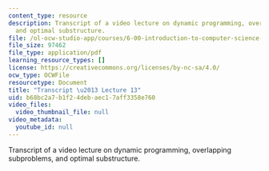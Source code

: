 ```yaml
---
content_type: resource
description: Transcript of a video lecture on dynamic programming, overlapping subproblems,
  and optimal substructure.
file: /ol-ocw-studio-app/courses/6-00-introduction-to-computer-science-and-programming-fall-2008/b68bc2a7b1f24debaec17aff3358e760_6-00F08-L13.pdf
file_size: 97462
file_type: application/pdf
learning_resource_types: []
license: https://creativecommons.org/licenses/by-nc-sa/4.0/
ocw_type: OCWFile
resourcetype: Document
title: "Transcript \u2013 Lecture 13"
uid: b68bc2a7-b1f2-4deb-aec1-7aff3358e760
video_files:
  video_thumbnail_file: null
video_metadata:
  youtube_id: null
---
```

Transcript of a video lecture on dynamic programming, overlapping subproblems, and optimal substructure.